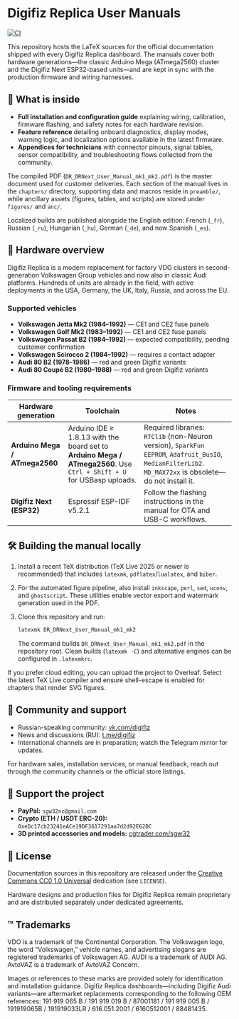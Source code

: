 # Digifiz Replica User Manuals

[![CI](https://github.com/Sgw32/DR_UserManuals/actions/workflows/main.yml/badge.svg)](https://github.com/Sgw32/DR_UserManuals/actions/workflows/main.yml)

This repository hosts the LaTeX sources for the official documentation shipped with every Digifiz Replica dashboard.  The manuals cover both hardware generations—the classic Arduino Mega (ATmega2560) cluster and the Digifiz Next ESP32-based units—and are kept in sync with the production firmware and wiring harnesses.

## 📘 What is inside

- **Full installation and configuration guide** explaining wiring, calibration, firmware flashing, and safety notes for each hardware revision.
- **Feature reference** detailing onboard diagnostics, display modes, warning logic, and localization options available in the latest firmware.
- **Appendices for technicians** with connector pinouts, signal tables, sensor compatibility, and troubleshooting flows collected from the community.

The compiled PDF (`DR_DRNext_User_Manual_mk1_mk2.pdf`) is the master document used for customer deliveries.  Each section of the manual lives in the `chapters/` directory, supporting data and macros reside in `preamble/`, while ancillary assets (figures, tables, and scripts) are stored under `figures/` and `anc/`.

Localized builds are published alongside the English edition: French (`_fr`), Russian (`_ru`), Hungarian (`_hu`), German (`_de`), and now Spanish (`_es`).

## 🚗 Hardware overview

Digifiz Replica is a modern replacement for factory VDO clusters in second-generation Volkswagen Group vehicles and now also in classic Audi platforms.  Hundreds of units are already in the field, with active deployments in the USA, Germany, the UK, Italy, Russia, and across the EU.

### Supported vehicles

- **Volkswagen Jetta Mk2 (1984–1992)** — CE1 and CE2 fuse panels
- **Volkswagen Golf Mk2 (1983–1992)** — CE1 and CE2 fuse panels
- **Volkswagen Passat B2 (1984–1992)** — expected compatibility, pending customer confirmation
- **Volkswagen Scirocco 2 (1984–1992)** — requires a contact adapter
- **Audi 80 B2 (1978–1986)** — red and green Digifiz variants
- **Audi 80 Coupé B2 (1980–1988)** — red and green Digifiz variants

### Firmware and tooling requirements

| Hardware generation | Toolchain | Notes |
| --- | --- | --- |
| **Arduino Mega / ATmega2560** | Arduino IDE ≥ 1.8.13 with the board set to **Arduino Mega / ATmega2560**. Use `Ctrl + Shift + U` for USBasp uploads. | Required libraries: `RTClib` (non-Neuron version), `SparkFun EEPROM`, `Adafruit_BusIO`, `MedianFilterLib2`.  `MD_MAX72xx` is obsolete—do not install it. |
| **Digifiz Next (ESP32)** | Espressif ESP-IDF v5.2.1 | Follow the flashing instructions in the manual for OTA and USB-C workflows. |

## 🛠️ Building the manual locally

1. Install a recent TeX distribution (TeX Live 2025 or newer is recommended) that includes `latexmk`, `pdflatex`/`lualatex`, and `biber`.
2. For the automated figure pipeline, also install `inkscape`, `perl`, `sed`, `uconv`, and `ghostscript`.  These utilities enable vector export and watermark generation used in the PDF.
3. Clone this repository and run:

   ```sh
   latexmk DR_DRNext_User_Manual_mk1_mk2
   ```

   The command builds `DR_DRNext_User_Manual_mk1_mk2.pdf` in the repository root.  Clean builds (`latexmk -C`) and alternative engines can be configured in `.latexmkrc`.

If you prefer cloud editing, you can upload the project to Overleaf.  Select the latest TeX Live compiler and ensure shell-escape is enabled for chapters that render SVG figures.

## 🤝 Community and support

- Russian-speaking community: [vk.com/digifiz](https://vk.com/digifiz)
- News and discussions (RU): [t.me/digifiz](https://t.me/digifiz)
- International channels are in preparation; watch the Telegram mirror for updates.

For hardware sales, installation services, or manual feedback, reach out through the community channels or the official store listings.

## 💖 Support the project

- **PayPal:** `sgw32nc@gmail.com`
- **Crypto (ETH / USDT ERC-20):** `0xeDc17cb23241eACe19DF3617291aa7d2d92E62DC`
- **3D printed accessories and models:** [cgtrader.com/sgw32](https://www.cgtrader.com/sgw32)

## 🧾 License

Documentation sources in this repository are released under the [Creative Commons CC0 1.0 Universal](https://creativecommons.org/publicdomain/zero/1.0/) dedication (see `LICENSE`).

Hardware designs and production files for Digifiz Replica remain proprietary and are distributed separately under dedicated agreements.

## ™️ Trademarks

VDO is a trademark of the Continental Corporation.
The Volkswagen logo, the word “Volkswagen,” vehicle names, and advertising slogans are registered trademarks of Volkswagen AG.
AUDI is a trademark of AUDI AG.
AvtoVAZ is a trademark of AvtoVAZ Concern.

Images or references to these marks are provided solely for identification and installation guidance.  Digifiz Replica dashboards—including Digifiz Audi variants—are aftermarket replacements corresponding to the following OEM references: 191 919 065 B / 191 919 019 B / 87001181 / 191 919 005 B / 191919065B / 191919033LR / 616.051.2001 / 6160512001 / 88481435.
